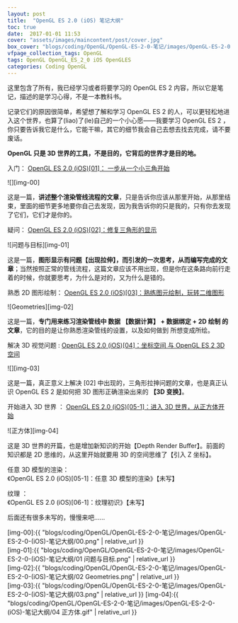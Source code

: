 ```yaml
---
layout: post
title:  "OpenGL ES 2.0 (iOS) 笔记大纲"
toc: true
date:  2017-01-01 11:53
cover: "assets/images/maincontent/post/cover.jpg"
box_cover: "blogs/coding/OpenGL/OpenGL-ES-2-0-笔记/images/OpenGL-ES-2-0-(iOS)-笔记大纲/00.png" # 文章的第一张图片
vfpage_collection_tags: OpenGL
tags: OpenGL OpenGL_ES_2_0 iOS OpenGLES
categories: Coding OpenGL
---
```


这里包含了所有，我已经学习或者将要学习的 OpenGL ES 2 内容，所以它是笔记，描述的是学习心得，不是一本教科书。

记录它们的原因很简单，希望想了解和学习 OpenGL ES 2 的人，可以更轻松地进入这个世界，也算了(liao)了(le)自己的一个小心愿——我要学习 OpenGL ES 2 ，你只要告诉我它是什么，它能干嘛，其它的细节我会自己去想去找去完成，请不要废话。

**OpenGL 只是 3D 世界的工具，不是目的，它背后的世界才是目的地。**

入门：
[OpenGL ES 2.0 (iOS)[01]： 一步从一个小三角开始](http://www.jianshu.com/p/d22cf555de47)

![][img-00]

这是一篇，**讲述整个渲染管线流程的文章**，只是告诉你应该从那里开始，从那里结束，里面的细节更多地要你自己去发现，因为我告诉你的只是我的，只有你去发现了它们，它们才是你的。

疑问：
[OpenGL ES 2.0 (iOS)[02]：修复三角形的显示](http://www.jianshu.com/p/6be48aa6376f)

![问题与目标][img-01]

这是一篇，**图形显示有问题【出现拉伸】，而引发的一次思考，从而编写完成的文章**；当然按照正常的管线流程，这篇文章应该不用出现，但是你在这条路向前行走着的时候，你就要思考，为什么是对的，又为什么是错的。

熟悉 2D 图形绘制：
[OpenGL ES 2.0 (iOS)[03]：熟练图元绘制，玩转二维图形](http://www.jianshu.com/p/c7b58b9cc3be)

![Geometries][img-02]

这是一篇，**专门用来练习渲染管线中 数据 【数据计算】 + 数据绑定 + 2D 绘制 的文章**，它的目的是让你熟悉渲染管线的设置，以及如何做到 所想变成所绘。

 解决 3D 视觉问题 :
[OpenGL ES 2.0 (iOS)[04]：坐标空间 与 OpenGL ES 2 3D空间](http://www.jianshu.com/p/e6999f19affd)

![][img-03]

这是一篇，真正意义上解决 [02] 中出现的，三角形拉抻问题的文章，也是真正认识 OpenGL ES 2 是如何把 3D 图形正确渲染出来的 **【3D 变换】**。

开始进入 3D 世界 ：
[OpenGL ES 2.0 (iOS)[05-1]：进入 3D 世界，从正方体开始](http://www.jianshu.com/p/dc4d34b1c979)

![正方体][img-04]

这是 3D 世界的开篇，也是增加新知识的开始【Depth Render Buffer】。前面的知识都是 2D 思维的，从这里开始就要用 3D 的空间思维了【引入 Z 坐标】。

任意 3D 模型的渲染： <br />
《OpenGL ES 2.0 (iOS)[05-1]：任意 3D 模型的渲染》【未写】

纹理 ： <br />
《OpenGL ES 2.0 (iOS)[06-1]：纹理初识》【未写】

后面还有很多未写的，慢慢来吧......

[img-00]:{{ "blogs/coding/OpenGL/OpenGL-ES-2-0-笔记/images/OpenGL-ES-2-0-(iOS)-笔记大纲/00.png" | relative_url }}     
[img-01]:{{ "blogs/coding/OpenGL/OpenGL-ES-2-0-笔记/images/OpenGL-ES-2-0-(iOS)-笔记大纲/01 问题与目标.png" | relative_url }}  
[img-02]:{{ "blogs/coding/OpenGL/OpenGL-ES-2-0-笔记/images/OpenGL-ES-2-0-(iOS)-笔记大纲/02 Geometries.png" | relative_url }}  
[img-03]:{{ "blogs/coding/OpenGL/OpenGL-ES-2-0-笔记/images/OpenGL-ES-2-0-(iOS)-笔记大纲/03.png" | relative_url }}
[img-04]:{{ "blogs/coding/OpenGL/OpenGL-ES-2-0-笔记/images/OpenGL-ES-2-0-(iOS)-笔记大纲/04 正方体.gif" | relative_url }}
